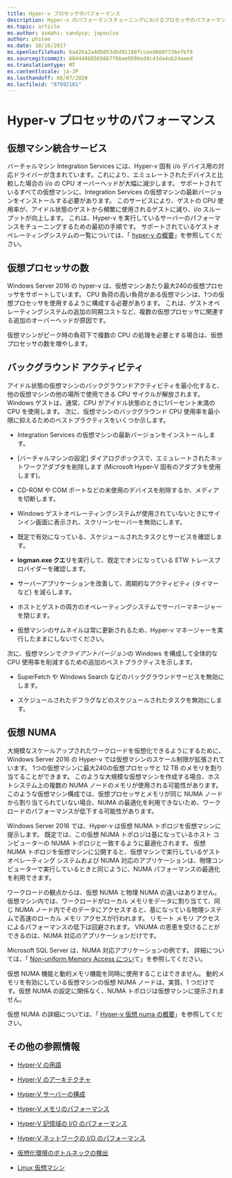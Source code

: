 ```yaml
---
title: Hyper-v プロセッサのパフォーマンス
description: Hyper-v のパフォーマンスチューニングにおけるプロセッサのパフォーマンスに関する考慮事項
ms.topic: article
ms.author: asmahi; sandysp; jopoulso
author: phstee
ms.date: 10/16/2017
ms.openlocfilehash: ba426a2a4db853dbd91180fcceed6807726efbf8
ms.sourcegitcommit: 68444968565667f86ee0586ed4c43da4ab24aaed
ms.translationtype: MT
ms.contentlocale: ja-JP
ms.lasthandoff: 08/07/2020
ms.locfileid: "87992101"
---
```

# <a name="hyper-v-processor-performance"></a>Hyper-v プロセッサのパフォーマンス


## <a name="virtual-machine-integration-services"></a>仮想マシン統合サービス

バーチャルマシン Integration Services には、Hyper-v 固有 i/o デバイス用の対応ドライバーが含まれています。これにより、エミュレートされたデバイスと比較した場合の i/o の CPU オーバーヘッドが大幅に減少します。 サポートされているすべての仮想マシンに、Integration Services の仮想マシンの最新バージョンをインストールする必要があります。 このサービスにより、ゲストの CPU 使用率が、アイドル状態のゲストから頻繁に使用されるゲストに減り、i/o スループットが向上します。 これは、Hyper-v を実行しているサーバーのパフォーマンスをチューニングするための最初の手順です。 サポートされているゲストオペレーティングシステムの一覧については、「 [hyper-v の概要](/previous-versions/windows/it-pro/windows-server-2012-R2-and-2012/hh831531(v=ws.11))」を参照してください。

## <a name="virtual-processors"></a>仮想プロセッサの数

Windows Server 2016 の hyper-v は、仮想マシンあたり最大240の仮想プロセッサをサポートしています。 CPU 負荷の高い負荷がある仮想マシンは、1つの仮想プロセッサを使用するように構成する必要があります。 これは、ゲストオペレーティングシステムの追加の同期コストなど、複数の仮想プロセッサに関連する追加のオーバーヘッドが原因です。

仮想マシンがピーク時の負荷下で複数の CPU の処理を必要とする場合は、仮想プロセッサの数を増やします。

## <a name="background-activity"></a>バックグラウンド アクティビティ

アイドル状態の仮想マシンのバックグラウンドアクティビティを最小化すると、他の仮想マシンの他の場所で使用できる CPU サイクルが解放されます。 Windows ゲストは、通常、CPU がアイドル状態のときに1パーセント未満の CPU を使用します。 次に、仮想マシンのバックグラウンド CPU 使用率を最小限に抑えるためのベストプラクティスをいくつか示します。

-   Integration Services の仮想マシンの最新バージョンをインストールします。

-   [バーチャルマシンの設定] ダイアログボックスで、エミュレートされたネットワークアダプタを削除します (Microsoft Hyper-V 固有のアダプタを使用します)。

-   CD-ROM や COM ポートなどの未使用のデバイスを削除するか、メディアを切断します。

-   Windows ゲストオペレーティングシステムが使用されていないときにサインイン画面に表示され、スクリーンセーバーを無効にします。

-   既定で有効になっている、スケジュールされたタスクとサービスを確認します。

-   **logman.exe クエリ**を実行して、既定でオンになっている ETW トレースプロバイダーを確認します。

-   サーバーアプリケーションを改善して、周期的なアクティビティ (タイマーなど) を減らします。

-   ホストとゲストの両方のオペレーティングシステムでサーバーマネージャーを閉じます。

-   仮想マシンのサムネイルは常に更新されるため、Hyper-v マネージャーを実行したままにしないでください。

次に、仮想マシンで*クライアントバージョン*の Windows を構成して全体的な CPU 使用率を削減するための追加のベストプラクティスを示します。

-   SuperFetch や Windows Search などのバックグラウンドサービスを無効にします。

-   スケジュールされたデフラグなどのスケジュールされたタスクを無効にします。

## <a name="virtual-numa"></a>仮想 NUMA

大規模なスケールアップされたワークロードを仮想化できるようにするために、Windows Server 2016 の Hyper-v では仮想マシンのスケール制限が拡張されています。 1つの仮想マシンに最大240の仮想プロセッサと 12 TB のメモリを割り当てることができます。 このような大規模な仮想マシンを作成する場合、ホストシステム上の複数の NUMA ノードのメモリが使用される可能性があります。 このような仮想マシン構成では、仮想プロセッサとメモリが同じ NUMA ノードから割り当てられていない場合、NUMA の最適化を利用できないため、ワークロードのパフォーマンスが低下する可能性があります。

Windows Server 2016 では、Hyper-v は仮想 NUMA トポロジを仮想マシンに提示します。 既定では、この仮想 NUMA トポロジは基になっているホスト コンピューターの NUMA トポロジと一致するように最適化されます。 仮想 NUMA トポロジを仮想マシンに公開すると、仮想マシンで実行しているゲスト オペレーティング システムおよび NUMA 対応のアプリケーションは、物理コンピューターで実行しているときと同じように、NUMA パフォーマンスの最適化を利用できます。

ワークロードの観点からは、仮想 NUMA と物理 NUMA の違いはありません。 仮想マシン内では、ワークロードがローカル メモリをデータに割り当てて、同じ NUMA ノード内でそのデータにアクセスすると、基になっている物理システムで高速のローカル メモリ アクセスが行われます。 リモート メモリ アクセスによるパフォーマンスの低下は回避されます。 VNUMA の恩恵を受けることができるのは、NUMA 対応のアプリケーションだけです。

Microsoft SQL Server は、NUMA 対応アプリケーションの例です。 詳細については、「 [Non-uniform Memory Access につい](/previous-versions/sql/sql-server-2008-r2/ms178144(v=sql.105))て」を参照してください。

仮想 NUMA 機能と動的メモリ機能を同時に使用することはできません。 動的メモリを有効にしている仮想マシンの仮想 NUMA ノードは、実質、1 つだけです。仮想 NUMA の設定に関係なく、NUMA トポロジは仮想マシンに提示されません。

仮想 NUMA の詳細については、「 [Hyper-v 仮想 numa の概要](/previous-versions/windows/it-pro/windows-server-2012-R2-and-2012/dn282282(v=ws.11))」を参照してください。

## <a name="additional-references"></a>その他の参照情報

-   [Hyper-V の用語](terminology.md)

-   [Hyper-V のアーキテクチャ](architecture.md)

-   [Hyper-V サーバーの構成](configuration.md)

-   [Hyper-V メモリのパフォーマンス](memory-performance.md)

-   [Hyper-V 記憶域の I/O のパフォーマンス](storage-io-performance.md)

-   [Hyper-V ネットワークの I/O のパフォーマンス](network-io-performance.md)

-   [仮想化環境のボトルネックの検出](detecting-virtualized-environment-bottlenecks.md)

-   [Linux 仮想マシン](linux-virtual-machine-considerations.md)